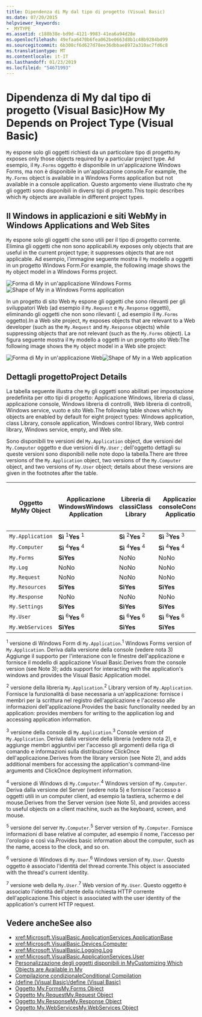 ```yaml
---
title: Dipendenza di My dal tipo di progetto (Visual Basic)
ms.date: 07/20/2015
helpviewer_keywords:
- _MYTYPE
ms.assetid: c188b38e-bd9d-4121-9983-41ea6a94d28e
ms.openlocfilehash: 49efaa6470b6fea062be0663d8b1c48b9284bd99
ms.sourcegitcommit: 6b308cf6d627d78ee36dbbae8972a310ac7fd6c8
ms.translationtype: MT
ms.contentlocale: it-IT
ms.lasthandoff: 01/23/2019
ms.locfileid: "54671993"
---
```

# <a name="how-my-depends-on-project-type-visual-basic"></a><span data-ttu-id="3954c-102">Dipendenza di My dal tipo di progetto (Visual Basic)</span><span class="sxs-lookup"><span data-stu-id="3954c-102">How My Depends on Project Type (Visual Basic)</span></span>
<span data-ttu-id="3954c-103">`My` espone solo gli oggetti richiesti da un particolare tipo di progetto.</span><span class="sxs-lookup"><span data-stu-id="3954c-103">`My` exposes only those objects required by a particular project type.</span></span> <span data-ttu-id="3954c-104">Ad esempio, il `My.Forms` oggetto è disponibile in un'applicazione Windows Forms, ma non è disponibile in un'applicazione console.</span><span class="sxs-lookup"><span data-stu-id="3954c-104">For example, the `My.Forms` object is available in a Windows Forms application but not available in a console application.</span></span> <span data-ttu-id="3954c-105">Questo argomento viene illustrato che `My` gli oggetti sono disponibili in diversi tipi di progetto.</span><span class="sxs-lookup"><span data-stu-id="3954c-105">This topic describes which `My` objects are available in different project types.</span></span>  
  
## <a name="my-in-windows-applications-and-web-sites"></a><span data-ttu-id="3954c-106">Il Windows in applicazioni e siti Web</span><span class="sxs-lookup"><span data-stu-id="3954c-106">My in Windows Applications and Web Sites</span></span>  
 <span data-ttu-id="3954c-107">`My` espone solo gli oggetti che sono utili per il tipo di progetto corrente. Elimina gli oggetti che non sono applicabili.</span><span class="sxs-lookup"><span data-stu-id="3954c-107">`My` exposes only objects that are useful in the current project type; it suppresses objects that are not applicable.</span></span> <span data-ttu-id="3954c-108">Ad esempio, l'immagine seguente mostra il `My` modello a oggetti in un progetto Windows Form.</span><span class="sxs-lookup"><span data-stu-id="3954c-108">For example, the following image shows the `My` object model in a Windows Forms project.</span></span>  
  
 <span data-ttu-id="3954c-109">![Forma di My in un'applicazione Windows Forms](../../../visual-basic/developing-apps/development-with-my/media/myinwinform.png "MyInWinForm")</span><span class="sxs-lookup"><span data-stu-id="3954c-109">![Shape of My in a Windows Forms application](../../../visual-basic/developing-apps/development-with-my/media/myinwinform.png "MyInWinForm")</span></span>  
  
 <span data-ttu-id="3954c-110">In un progetto di sito Web `My` espone gli oggetti che sono rilevanti per gli sviluppatori Web (ad esempio il `My.Request` e `My.Response` oggetti), eliminando gli oggetti che non sono rilevanti (, ad esempio il `My.Forms` oggetto).</span><span class="sxs-lookup"><span data-stu-id="3954c-110">In a Web site project, `My` exposes objects that are relevant to a Web developer (such as the `My.Request` and `My.Response` objects) while suppressing objects that are not relevant (such as the `My.Forms` object).</span></span> <span data-ttu-id="3954c-111">La figura seguente mostra il `My` modello a oggetti in un progetto sito Web:</span><span class="sxs-lookup"><span data-stu-id="3954c-111">The following image shows the `My` object model in a Web site project:</span></span>  
  
 <span data-ttu-id="3954c-112">![Forma di My in un'applicazione Web](../../../visual-basic/developing-apps/development-with-my/media/myinweb.png "MyInWeb")</span><span class="sxs-lookup"><span data-stu-id="3954c-112">![Shape of My in a Web application](../../../visual-basic/developing-apps/development-with-my/media/myinweb.png "MyInWeb")</span></span>  
  
## <a name="project-details"></a><span data-ttu-id="3954c-113">Dettagli progetto</span><span class="sxs-lookup"><span data-stu-id="3954c-113">Project Details</span></span>  
 <span data-ttu-id="3954c-114">La tabella seguente illustra che `My` gli oggetti sono abilitati per impostazione predefinita per otto tipi di progetto: Applicazione Windows, libreria di classi, applicazione console, Windows libreria di controlli, Web libreria di controlli, Windows service, vuoto e sito Web.</span><span class="sxs-lookup"><span data-stu-id="3954c-114">The following table shows which `My` objects are enabled by default for eight project types: Windows application, class Library, console application, Windows control library, Web control library, Windows service, empty, and Web site.</span></span>  
  
 <span data-ttu-id="3954c-115">Sono disponibili tre versioni del `My.Application` object, due versioni del `My.Computer` oggetto e due versioni di `My.User` ; dell'oggetto dettagli su queste versioni sono disponibili nelle note dopo la tabella.</span><span class="sxs-lookup"><span data-stu-id="3954c-115">There are three versions of the `My.Application` object, two versions of the `My.Computer` object, and two versions of `My.User` object; details about these versions are given in the footnotes after the table.</span></span>  
  
|<span data-ttu-id="3954c-116">Oggetto My</span><span class="sxs-lookup"><span data-stu-id="3954c-116">My Object</span></span>|<span data-ttu-id="3954c-117">Applicazione Windows</span><span class="sxs-lookup"><span data-stu-id="3954c-117">Windows Application</span></span>|<span data-ttu-id="3954c-118">Libreria di classi</span><span class="sxs-lookup"><span data-stu-id="3954c-118">Class Library</span></span>|<span data-ttu-id="3954c-119">Applicazione console</span><span class="sxs-lookup"><span data-stu-id="3954c-119">Console Application</span></span>|<span data-ttu-id="3954c-120">Libreria di controlli Windows</span><span class="sxs-lookup"><span data-stu-id="3954c-120">Windows Control Library</span></span>|<span data-ttu-id="3954c-121">Libreria di controlli Web</span><span class="sxs-lookup"><span data-stu-id="3954c-121">Web Control Library</span></span>|<span data-ttu-id="3954c-122">Servizio Windows</span><span class="sxs-lookup"><span data-stu-id="3954c-122">Windows Service</span></span>|<span data-ttu-id="3954c-123">Empty</span><span class="sxs-lookup"><span data-stu-id="3954c-123">Empty</span></span>|<span data-ttu-id="3954c-124">Sito Web</span><span class="sxs-lookup"><span data-stu-id="3954c-124">Web Site</span></span>|  
|---|---|---|---|---|---|---|---|---|  
|`My.Application`|<span data-ttu-id="3954c-125">**Sì** <sup>1</sup></span><span class="sxs-lookup"><span data-stu-id="3954c-125">**Yes** <sup>1</sup></span></span>|<span data-ttu-id="3954c-126">**Sì** <sup>2</sup></span><span class="sxs-lookup"><span data-stu-id="3954c-126">**Yes** <sup>2</sup></span></span>|<span data-ttu-id="3954c-127">**Sì** <sup>3</sup></span><span class="sxs-lookup"><span data-stu-id="3954c-127">**Yes** <sup>3</sup></span></span>|<span data-ttu-id="3954c-128">**Sì** <sup>2</sup></span><span class="sxs-lookup"><span data-stu-id="3954c-128">**Yes** <sup>2</sup></span></span>|<span data-ttu-id="3954c-129">No</span><span class="sxs-lookup"><span data-stu-id="3954c-129">No</span></span>|<span data-ttu-id="3954c-130">**Sì** <sup>3</sup></span><span class="sxs-lookup"><span data-stu-id="3954c-130">**Yes** <sup>3</sup></span></span>|<span data-ttu-id="3954c-131">No</span><span class="sxs-lookup"><span data-stu-id="3954c-131">No</span></span>|<span data-ttu-id="3954c-132">No</span><span class="sxs-lookup"><span data-stu-id="3954c-132">No</span></span>|  
|`My.Computer`|<span data-ttu-id="3954c-133">**Sì** <sup>4</sup></span><span class="sxs-lookup"><span data-stu-id="3954c-133">**Yes** <sup>4</sup></span></span>|<span data-ttu-id="3954c-134">**Sì** <sup>4</sup></span><span class="sxs-lookup"><span data-stu-id="3954c-134">**Yes** <sup>4</sup></span></span>|<span data-ttu-id="3954c-135">**Sì** <sup>4</sup></span><span class="sxs-lookup"><span data-stu-id="3954c-135">**Yes** <sup>4</sup></span></span>|<span data-ttu-id="3954c-136">**Sì** <sup>4</sup></span><span class="sxs-lookup"><span data-stu-id="3954c-136">**Yes** <sup>4</sup></span></span>|<span data-ttu-id="3954c-137">**Sì** <sup>5</sup></span><span class="sxs-lookup"><span data-stu-id="3954c-137">**Yes** <sup>5</sup></span></span>|<span data-ttu-id="3954c-138">**Sì** <sup>4</sup></span><span class="sxs-lookup"><span data-stu-id="3954c-138">**Yes** <sup>4</sup></span></span>|<span data-ttu-id="3954c-139">No</span><span class="sxs-lookup"><span data-stu-id="3954c-139">No</span></span>|<span data-ttu-id="3954c-140">**Sì** <sup>5</sup></span><span class="sxs-lookup"><span data-stu-id="3954c-140">**Yes** <sup>5</sup></span></span>|  
|`My.Forms`|<span data-ttu-id="3954c-141">**Sì**</span><span class="sxs-lookup"><span data-stu-id="3954c-141">**Yes**</span></span>|<span data-ttu-id="3954c-142">No</span><span class="sxs-lookup"><span data-stu-id="3954c-142">No</span></span>|<span data-ttu-id="3954c-143">No</span><span class="sxs-lookup"><span data-stu-id="3954c-143">No</span></span>|<span data-ttu-id="3954c-144">**Sì**</span><span class="sxs-lookup"><span data-stu-id="3954c-144">**Yes**</span></span>|<span data-ttu-id="3954c-145">No</span><span class="sxs-lookup"><span data-stu-id="3954c-145">No</span></span>|<span data-ttu-id="3954c-146">No</span><span class="sxs-lookup"><span data-stu-id="3954c-146">No</span></span>|<span data-ttu-id="3954c-147">No</span><span class="sxs-lookup"><span data-stu-id="3954c-147">No</span></span>|<span data-ttu-id="3954c-148">No</span><span class="sxs-lookup"><span data-stu-id="3954c-148">No</span></span>|  
|`My.Log`|<span data-ttu-id="3954c-149">No</span><span class="sxs-lookup"><span data-stu-id="3954c-149">No</span></span>|<span data-ttu-id="3954c-150">No</span><span class="sxs-lookup"><span data-stu-id="3954c-150">No</span></span>|<span data-ttu-id="3954c-151">No</span><span class="sxs-lookup"><span data-stu-id="3954c-151">No</span></span>|<span data-ttu-id="3954c-152">No</span><span class="sxs-lookup"><span data-stu-id="3954c-152">No</span></span>|<span data-ttu-id="3954c-153">No</span><span class="sxs-lookup"><span data-stu-id="3954c-153">No</span></span>|<span data-ttu-id="3954c-154">No</span><span class="sxs-lookup"><span data-stu-id="3954c-154">No</span></span>|<span data-ttu-id="3954c-155">No</span><span class="sxs-lookup"><span data-stu-id="3954c-155">No</span></span>|<span data-ttu-id="3954c-156">**Sì**</span><span class="sxs-lookup"><span data-stu-id="3954c-156">**Yes**</span></span>|  
|`My.Request`|<span data-ttu-id="3954c-157">No</span><span class="sxs-lookup"><span data-stu-id="3954c-157">No</span></span>|<span data-ttu-id="3954c-158">No</span><span class="sxs-lookup"><span data-stu-id="3954c-158">No</span></span>|<span data-ttu-id="3954c-159">No</span><span class="sxs-lookup"><span data-stu-id="3954c-159">No</span></span>|<span data-ttu-id="3954c-160">No</span><span class="sxs-lookup"><span data-stu-id="3954c-160">No</span></span>|<span data-ttu-id="3954c-161">No</span><span class="sxs-lookup"><span data-stu-id="3954c-161">No</span></span>|<span data-ttu-id="3954c-162">No</span><span class="sxs-lookup"><span data-stu-id="3954c-162">No</span></span>|<span data-ttu-id="3954c-163">No</span><span class="sxs-lookup"><span data-stu-id="3954c-163">No</span></span>|<span data-ttu-id="3954c-164">**Sì**</span><span class="sxs-lookup"><span data-stu-id="3954c-164">**Yes**</span></span>|  
|`My.Resources`|<span data-ttu-id="3954c-165">**Sì**</span><span class="sxs-lookup"><span data-stu-id="3954c-165">**Yes**</span></span>|<span data-ttu-id="3954c-166">**Sì**</span><span class="sxs-lookup"><span data-stu-id="3954c-166">**Yes**</span></span>|<span data-ttu-id="3954c-167">**Sì**</span><span class="sxs-lookup"><span data-stu-id="3954c-167">**Yes**</span></span>|<span data-ttu-id="3954c-168">**Sì**</span><span class="sxs-lookup"><span data-stu-id="3954c-168">**Yes**</span></span>|<span data-ttu-id="3954c-169">**Sì**</span><span class="sxs-lookup"><span data-stu-id="3954c-169">**Yes**</span></span>|<span data-ttu-id="3954c-170">**Sì**</span><span class="sxs-lookup"><span data-stu-id="3954c-170">**Yes**</span></span>|<span data-ttu-id="3954c-171">No</span><span class="sxs-lookup"><span data-stu-id="3954c-171">No</span></span>|<span data-ttu-id="3954c-172">No</span><span class="sxs-lookup"><span data-stu-id="3954c-172">No</span></span>|  
|`My.Response`|<span data-ttu-id="3954c-173">No</span><span class="sxs-lookup"><span data-stu-id="3954c-173">No</span></span>|<span data-ttu-id="3954c-174">No</span><span class="sxs-lookup"><span data-stu-id="3954c-174">No</span></span>|<span data-ttu-id="3954c-175">No</span><span class="sxs-lookup"><span data-stu-id="3954c-175">No</span></span>|<span data-ttu-id="3954c-176">No</span><span class="sxs-lookup"><span data-stu-id="3954c-176">No</span></span>|<span data-ttu-id="3954c-177">No</span><span class="sxs-lookup"><span data-stu-id="3954c-177">No</span></span>|<span data-ttu-id="3954c-178">No</span><span class="sxs-lookup"><span data-stu-id="3954c-178">No</span></span>|<span data-ttu-id="3954c-179">No</span><span class="sxs-lookup"><span data-stu-id="3954c-179">No</span></span>|<span data-ttu-id="3954c-180">**Sì**</span><span class="sxs-lookup"><span data-stu-id="3954c-180">**Yes**</span></span>|  
|`My.Settings`|<span data-ttu-id="3954c-181">**Sì**</span><span class="sxs-lookup"><span data-stu-id="3954c-181">**Yes**</span></span>|<span data-ttu-id="3954c-182">**Sì**</span><span class="sxs-lookup"><span data-stu-id="3954c-182">**Yes**</span></span>|<span data-ttu-id="3954c-183">**Sì**</span><span class="sxs-lookup"><span data-stu-id="3954c-183">**Yes**</span></span>|<span data-ttu-id="3954c-184">**Sì**</span><span class="sxs-lookup"><span data-stu-id="3954c-184">**Yes**</span></span>|<span data-ttu-id="3954c-185">**Sì**</span><span class="sxs-lookup"><span data-stu-id="3954c-185">**Yes**</span></span>|<span data-ttu-id="3954c-186">**Sì**</span><span class="sxs-lookup"><span data-stu-id="3954c-186">**Yes**</span></span>|<span data-ttu-id="3954c-187">No</span><span class="sxs-lookup"><span data-stu-id="3954c-187">No</span></span>|<span data-ttu-id="3954c-188">No</span><span class="sxs-lookup"><span data-stu-id="3954c-188">No</span></span>|  
|`My.User`|<span data-ttu-id="3954c-189">**Sì** <sup>6</sup></span><span class="sxs-lookup"><span data-stu-id="3954c-189">**Yes** <sup>6</sup></span></span>|<span data-ttu-id="3954c-190">**Sì** <sup>6</sup></span><span class="sxs-lookup"><span data-stu-id="3954c-190">**Yes** <sup>6</sup></span></span>|<span data-ttu-id="3954c-191">**Sì** <sup>6</sup></span><span class="sxs-lookup"><span data-stu-id="3954c-191">**Yes** <sup>6</sup></span></span>|<span data-ttu-id="3954c-192">**Sì** <sup>6</sup></span><span class="sxs-lookup"><span data-stu-id="3954c-192">**Yes** <sup>6</sup></span></span>|<span data-ttu-id="3954c-193">**Sì** <sup>7</sup></span><span class="sxs-lookup"><span data-stu-id="3954c-193">**Yes** <sup>7</sup></span></span>|<span data-ttu-id="3954c-194">**Sì** <sup>6</sup></span><span class="sxs-lookup"><span data-stu-id="3954c-194">**Yes** <sup>6</sup></span></span>|<span data-ttu-id="3954c-195">No</span><span class="sxs-lookup"><span data-stu-id="3954c-195">No</span></span>|<span data-ttu-id="3954c-196">**Sì** <sup>7</sup></span><span class="sxs-lookup"><span data-stu-id="3954c-196">**Yes** <sup>7</sup></span></span>|  
|`My.WebServices`|<span data-ttu-id="3954c-197">**Sì**</span><span class="sxs-lookup"><span data-stu-id="3954c-197">**Yes**</span></span>|<span data-ttu-id="3954c-198">**Sì**</span><span class="sxs-lookup"><span data-stu-id="3954c-198">**Yes**</span></span>|<span data-ttu-id="3954c-199">**Sì**</span><span class="sxs-lookup"><span data-stu-id="3954c-199">**Yes**</span></span>|<span data-ttu-id="3954c-200">**Sì**</span><span class="sxs-lookup"><span data-stu-id="3954c-200">**Yes**</span></span>|<span data-ttu-id="3954c-201">**Sì**</span><span class="sxs-lookup"><span data-stu-id="3954c-201">**Yes**</span></span>|<span data-ttu-id="3954c-202">**Sì**</span><span class="sxs-lookup"><span data-stu-id="3954c-202">**Yes**</span></span>|<span data-ttu-id="3954c-203">No</span><span class="sxs-lookup"><span data-stu-id="3954c-203">No</span></span>|<span data-ttu-id="3954c-204">No</span><span class="sxs-lookup"><span data-stu-id="3954c-204">No</span></span>|  
  
 <span data-ttu-id="3954c-205"><sup>1</sup> versione di Windows Form di `My.Application`.</span><span class="sxs-lookup"><span data-stu-id="3954c-205"><sup>1</sup> Windows Forms version of `My.Application`.</span></span> <span data-ttu-id="3954c-206">Deriva dalla versione della console (vedere nota 3) Aggiunge il supporto per l'interazione con le finestre dell'applicazione e fornisce il modello di applicazione Visual Basic.</span><span class="sxs-lookup"><span data-stu-id="3954c-206">Derives from the console version (see Note 3); adds support for interacting with the application's windows and provides the Visual Basic Application model.</span></span>  
  
 <span data-ttu-id="3954c-207"><sup>2</sup> versione della libreria `My.Application`.</span><span class="sxs-lookup"><span data-stu-id="3954c-207"><sup>2</sup> Library version of `My.Application`.</span></span> <span data-ttu-id="3954c-208">Fornisce la funzionalità di base necessaria a un'applicazione: fornisce i membri per la scrittura nel registro dell'applicazione e l'accesso alle informazioni dell'applicazione.</span><span class="sxs-lookup"><span data-stu-id="3954c-208">Provides the basic functionality needed by an application: provides members for writing to the application log and accessing application information.</span></span>  
  
 <span data-ttu-id="3954c-209"><sup>3</sup> versione della console di `My.Application`.</span><span class="sxs-lookup"><span data-stu-id="3954c-209"><sup>3</sup> Console version of `My.Application`.</span></span> <span data-ttu-id="3954c-210">Deriva dalla versione della libreria (vedere nota 2), e aggiunge membri aggiuntivi per l'accesso gli argomenti della riga di comando e informazioni sulla distribuzione ClickOnce dell'applicazione.</span><span class="sxs-lookup"><span data-stu-id="3954c-210">Derives from the library version (see Note 2), and adds additional members for accessing the application's command-line arguments and ClickOnce deployment information.</span></span>  
  
 <span data-ttu-id="3954c-211"><sup>4</sup> versione di Windows di `My.Computer`.</span><span class="sxs-lookup"><span data-stu-id="3954c-211"><sup>4</sup> Windows version of `My.Computer`.</span></span> <span data-ttu-id="3954c-212">Deriva dalla versione del Server (vedere nota 5) e fornisce l'accesso a oggetti utili in un computer client, ad esempio la tastiera, schermo e del mouse.</span><span class="sxs-lookup"><span data-stu-id="3954c-212">Derives from the Server version (see Note 5), and provides access to useful objects on a client machine, such as the keyboard, screen, and mouse.</span></span>  
  
 <span data-ttu-id="3954c-213"><sup>5</sup> versione del server `My.Computer`.</span><span class="sxs-lookup"><span data-stu-id="3954c-213"><sup>5</sup> Server version of `My.Computer`.</span></span> <span data-ttu-id="3954c-214">Fornisce informazioni di base relative al computer, ad esempio il nome, l'accesso per l'orologio e così via.</span><span class="sxs-lookup"><span data-stu-id="3954c-214">Provides basic information about the computer, such as the name, access to the clock, and so on.</span></span>  
  
 <span data-ttu-id="3954c-215"><sup>6</sup> versione di Windows di `My.User`.</span><span class="sxs-lookup"><span data-stu-id="3954c-215"><sup>6</sup> Windows version of `My.User`.</span></span> <span data-ttu-id="3954c-216">Questo oggetto è associato l'identità del thread corrente.</span><span class="sxs-lookup"><span data-stu-id="3954c-216">This object is associated with the thread's current identity.</span></span>  
  
 <span data-ttu-id="3954c-217"><sup>7</sup> versione web della `My.User`.</span><span class="sxs-lookup"><span data-stu-id="3954c-217"><sup>7</sup> Web version of `My.User`.</span></span> <span data-ttu-id="3954c-218">Questo oggetto è associato l'identità dell'utente della richiesta HTTP corrente dell'applicazione.</span><span class="sxs-lookup"><span data-stu-id="3954c-218">This object is associated with the user identity of the application's current HTTP request.</span></span>  
  
## <a name="see-also"></a><span data-ttu-id="3954c-219">Vedere anche</span><span class="sxs-lookup"><span data-stu-id="3954c-219">See also</span></span>
- <xref:Microsoft.VisualBasic.ApplicationServices.ApplicationBase>
- <xref:Microsoft.VisualBasic.Devices.Computer>
- <xref:Microsoft.VisualBasic.Logging.Log>
- <xref:Microsoft.VisualBasic.ApplicationServices.User>
- [<span data-ttu-id="3954c-220">Personalizzazione degli oggetti disponibili in My</span><span class="sxs-lookup"><span data-stu-id="3954c-220">Customizing Which Objects are Available in My</span></span>](../../../visual-basic/developing-apps/customizing-extending-my/customizing-which-objects-are-available-in-my.md)
- [<span data-ttu-id="3954c-221">Compilazione condizionale</span><span class="sxs-lookup"><span data-stu-id="3954c-221">Conditional Compilation</span></span>](../../../visual-basic/programming-guide/program-structure/conditional-compilation.md)
- [<span data-ttu-id="3954c-222">/define (Visual Basic)</span><span class="sxs-lookup"><span data-stu-id="3954c-222">/define (Visual Basic)</span></span>](../../../visual-basic/reference/command-line-compiler/define.md)
- [<span data-ttu-id="3954c-223">Oggetto My.Forms</span><span class="sxs-lookup"><span data-stu-id="3954c-223">My.Forms Object</span></span>](../../../visual-basic/language-reference/objects/my-forms-object.md)
- [<span data-ttu-id="3954c-224">Oggetto My.Request</span><span class="sxs-lookup"><span data-stu-id="3954c-224">My.Request Object</span></span>](../../../visual-basic/language-reference/objects/my-request-object.md)
- [<span data-ttu-id="3954c-225">Oggetto My.Response</span><span class="sxs-lookup"><span data-stu-id="3954c-225">My.Response Object</span></span>](../../../visual-basic/language-reference/objects/my-response-object.md)
- [<span data-ttu-id="3954c-226">Oggetto My.WebServices</span><span class="sxs-lookup"><span data-stu-id="3954c-226">My.WebServices Object</span></span>](../../../visual-basic/language-reference/objects/my-webservices-object.md)
